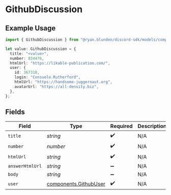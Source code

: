# GithubDiscussion

## Example Usage

```typescript
import { GithubDiscussion } from "@ryan.blunden/discord-sdk/models/components";

let value: GithubDiscussion = {
  title: "<value>",
  number: 834476,
  htmlUrl: "https://likable-publication.com/",
  user: {
    id: 367318,
    login: "Consuelo.Rutherford",
    htmlUrl: "https://handsome-juggernaut.org",
    avatarUrl: "https://all-density.biz",
  },
};
```

## Fields

| Field                                                          | Type                                                           | Required                                                       | Description                                                    |
| -------------------------------------------------------------- | -------------------------------------------------------------- | -------------------------------------------------------------- | -------------------------------------------------------------- |
| `title`                                                        | *string*                                                       | :heavy_check_mark:                                             | N/A                                                            |
| `number`                                                       | *number*                                                       | :heavy_check_mark:                                             | N/A                                                            |
| `htmlUrl`                                                      | *string*                                                       | :heavy_check_mark:                                             | N/A                                                            |
| `answerHtmlUrl`                                                | *string*                                                       | :heavy_minus_sign:                                             | N/A                                                            |
| `body`                                                         | *string*                                                       | :heavy_minus_sign:                                             | N/A                                                            |
| `user`                                                         | [components.GithubUser](../../models/components/githubuser.md) | :heavy_check_mark:                                             | N/A                                                            |